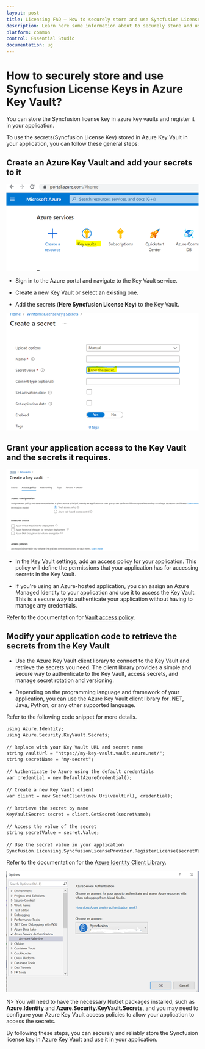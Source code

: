 ```yaml
---
layout: post
title: Licensing FAQ – How to securely store and use Syncfusion License Keys in Azure Key Vault | Syncfusion
description: Learn here some information about to securely store and use Syncfusion License Keys in Azure Key Vault.
platform: common
control: Essential Studio
documentation: ug
---
```


# How to securely store and use Syncfusion License Keys in Azure Key Vault?

You can store the Syncfusion license key in azure key vaults and register it in your application.

To use the secrets(Syncfusion License Key) stored in Azure Key Vault in your application, you can follow these general steps:

## Create an Azure Key Vault and add your secrets to it

![Azue Key Vault](licensing-images/azure-key-vault1.png)

* Sign in to the Azure portal and navigate to the Key Vault service.

* Create a new Key Vault or select an existing one.

* Add the secrets (**Here Syncfusion License Key**) to the Key Vault.

![Azue Key Vault](licensing-images/azure-key-vault2.png)


## Grant your application access to the Key Vault and the secrets it requires.

![Azue Key Vault](licensing-images/azure-key-vault3.png)

* In the Key Vault settings, add an access policy for your application. This policy will define the permissions that your application has for accessing secrets in the Key Vault.

* If you're using an Azure-hosted application, you can assign an Azure Managed Identity to your application and use it to access the Key Vault. This is a secure way to authenticate your application without having to manage any credentials. 

Refer to the documentation for [Vault access policy](https://learn.microsoft.com/en-us/azure/key-vault/general/security-features?WT.mc_id=Portal-Microsoft_Azure_KeyVault#access-model-overview).

 
## Modify your application code to retrieve the secrets from the Key Vault

* Use the Azure Key Vault client library to connect to the Key Vault and retrieve the secrets you need. The client library provides a simple and secure way to authenticate to the Key Vault, access secrets, and manage secret rotation and versioning.

* Depending on the programming language and framework of your application, you can use the Azure Key Vault client library for .NET, Java, Python, or any other supported language.

Refer to the following code snippet for more details.

	using Azure.Identity;
	using Azure.Security.KeyVault.Secrets;
	
	// Replace with your Key Vault URL and secret name
	string vaultUrl = "https://my-key-vault.vault.azure.net/";
	string secretName = "my-secret";
	
	// Authenticate to Azure using the default credentials
	var credential = new DefaultAzureCredential();
	
	// Create a new Key Vault client
	var client = new SecretClient(new Uri(vaultUrl), credential);
	
	// Retrieve the secret by name
	KeyVaultSecret secret = client.GetSecret(secretName);
	
	// Access the value of the secret
	string secretValue = secret.Value;
	
	// Use the secret value in your application
	Syncfusion.Licensing.SyncfusionLicenseProvider.RegisterLicense(secretValue);

Refer to the documentation for the [Azure Identity Client Library](https://learn.microsoft.com/en-us/dotnet/api/overview/azure/identity-readme?view=azure-dotnet).

![Azue Key Vault](licensing-images/azure-key-vault4.png)

N> You will need to have the necessary NuGet packages installed, such as **Azure.Identity** and **Azure.Security.KeyVault.Secrets**, and you may need to configure your Azure Key Vault access policies to allow your application to access the secrets.

By following these steps, you can securely and reliably store the Syncfusion license key in Azure Key Vault and use it in your application.
